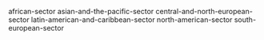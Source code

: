 african-sector
asian-and-the-pacific-sector
central-and-north-european-sector
latin-american-and-caribbean-sector
north-american-sector
south-european-sector
